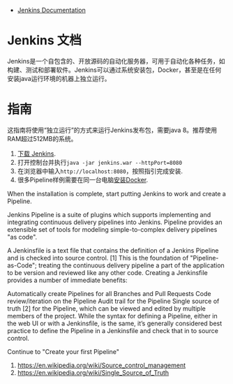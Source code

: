 

* [Jenkins Documentation ](https://jenkins.io/doc/)

# Jenkins 文档
Jenkins是一个自包含的、开放源码的自动化服务器，可用于自动化各种任务，如构建、测试和部署软件。Jenkins可以通过系统安装包，Docker，甚至是在任何安装java运行环境的机器上独立运行。

# 指南
这指南将使用“独立运行”的方式来运行Jenkins发布包，需要java 8。推荐使用RAM超过512MB的系统。

1. [下载 Jenkins](http://mirrors.jenkins.io/war-stable/latest/jenkins.war).
2. 打开控制台并执行`java -jar jenkins.war --httpPort=8080`
3. 在浏览器中输入`http://localhost:8080`，按照指引完成安装.
4. 很多Pipeline样例需要在同一台电脑[安装Docker](https://docs.docker.com/engine/installation).

When the installation is complete, start putting Jenkins to work and create a Pipeline.

Jenkins Pipeline is a suite of plugins which supports implementing and integrating continuous delivery pipelines into Jenkins. Pipeline provides an extensible set of tools for modeling simple-to-complex delivery pipelines "as code".

A Jenkinsfile is a text file that contains the definition of a Jenkins Pipeline and is checked into source control. [1] This is the foundation of "Pipeline-as-Code"; treating the continuous delivery pipeline a part of the application to be version and reviewed like any other code. Creating a Jenkinsfile provides a number of immediate benefits:

Automatically create Pipelines for all Branches and Pull Requests
Code review/iteration on the Pipeline
Audit trail for the Pipeline
Single source of truth [2] for the Pipeline, which can be viewed and edited by multiple members of the project.
While the syntax for defining a Pipeline, either in the web UI or with a Jenkinsfile, is the same, it’s generally considered best practice to define the Pipeline in a Jenkinsfile and check that in to source control.

Continue to "Create your first Pipeline"

1. https://en.wikipedia.org/wiki/Source_control_management
2. https://en.wikipedia.org/wiki/Single_Source_of_Truth